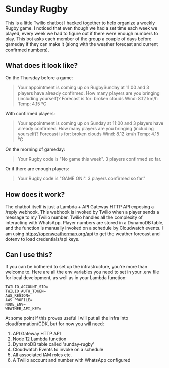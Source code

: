 # Sunday Rugby

This is a little Twilio chatbot I hacked together to help organize a weekly Rugby game. I noticed that even though we had a set time each week we played, every week we had to figure out if there were enough numbers to play. This bot asks each member of the group a couple of days before gameday if they can make it (along with the weather forecast and current confirmed numbers).

## What does it look like?

On the Thursday before a game:

> Your appointment is coming up on RugbySunday at 11:00 and 3 players have already confirmed.
How many players are you bringing (including yourself)?
Forecast is for: broken clouds
Wind: 8.12 km/h
Temp: 4.15 °C

With confirmed players:

> Your appointment is coming up on Sunday at 11:00 and 3 players have already confirmed.
How many players are you bringing (including yourself)?
Forecast is for: broken clouds
Wind: 8.12 km/h
Temp: 4.15 °C

On the morning of gameday:

> Your Rugby code is "No game this week". 3 players confirmed so far.

Or if there are enough players:

> Your Rugby code is "GAME ON!". 3 players confirmed so far."

## How does it work?

The chatbot itself is just a Lambda + API Gateway HTTP API exposing a /reply webhook. This webhook is invoked by Twilio when a player sends a message to my Twilio number. Twilio handles all the complexity of interacting with WhatsApp. Player numbers are stored in a DynamoDB table, and the function is manually invoked on a schedule by Cloudwatch events. I am using https://openweathermap.org/api to get the weather forecast and dotenv to load credentials/api keys.

## Can I use this?

If you can be bothered to set up the infrastructure, you're more than welcome to. Here are all the env variables you need to set in your .env file for local development, as well as in your Lambda function:

```
TWILIO_ACCOUNT_SID=
TWILIO_AUTH_TOKEN=
AWS_REGION=
AWS_PROFILE=
NODE_ENV=
WEATHER_API_KEY=
```

At some point if this proves useful I will put all the infra into cloudformation/CDK, but for now you will need:

1. API Gateway HTTP API
2. Node 12 Lambda function
3. DynamoDB table called 'sunday-rugby'
4. Cloudwatch Events to invoke on a schedule
5. All associated IAM roles etc.
6. A Twilio account and number with WhatsApp configured